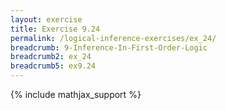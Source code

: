 ```yaml
---
layout: exercise
title: Exercise 9.24
permalink: /logical-inference-exercises/ex_24/
breadcrumb: 9-Inference-In-First-Order-Logic
breadcrumb2: ex_24
breadcrumb5: ex9.24
---
```


{% include mathjax_support %}

